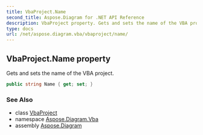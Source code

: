 ```yaml
---
title: VbaProject.Name
second_title: Aspose.Diagram for .NET API Reference
description: VbaProject property. Gets and sets the name of the VBA project
type: docs
url: /net/aspose.diagram.vba/vbaproject/name/
---
```

## VbaProject.Name property

Gets and sets the name of the VBA project.

```csharp
public string Name { get; set; }
```

### See Also

* class [VbaProject](../)
* namespace [Aspose.Diagram.Vba](../../vbaproject/)
* assembly [Aspose.Diagram](../../../)


